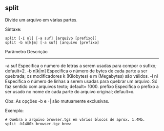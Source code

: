 ## split

Divide um arquivo em várias partes.

Sintaxe: 

	split [-I nl] [-a suf] [arquivo [prefixo]]
	split -b n[k|m] [-a suf] [arquivo [prefixo]

Parâmetro Descrição
--------- ---------
-a suf    Especifica o numero de letras a serem usadas
          para compor o sufixo; default=2.
-b n[k|m] Especifica o número de bytes de cada parte a ser
          quebrada; os modificadores k (Kilobytes) e 
          m (Megabytes) são válidos.
-l nl     Especifica o número de linhas a serem usadas
          para quebrar um arquivo. Só faz sentido com
          arquivos texto; default= 1000.
prefixo   Especifica o prefixo a ser usado no nome de
          cada parte do arquivo original; default=x.

Obs: As opções -b e -| são mutuamente exclusivas.

Exemplo:

	# Quebra o arquivo browser.tgz em vários blocos de aprox. 1.4Mb.
	split -b1400k browser.tgz brow


